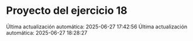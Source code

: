 # Proyecto del ejercicio 18
Última actualización automática: 2025-06-27 17:42:56
Última actualización automática: 2025-06-27 18:28:27

